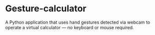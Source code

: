 # Gesture-calculator
A Python application that uses hand gestures detected via webcam to operate a virtual calculator — no keyboard or mouse required.
